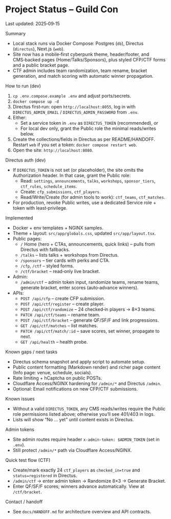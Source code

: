 # Project Status – Guild Con

Last updated: 2025‑09‑15

Summary
- Local stack runs via Docker Compose: Postgres (`db`), Directus (`directus`), Next.js (`web`).
- Site now has a mobile‑first cyberpunk theme, header/footer, and CMS‑backed pages (Home/Talks/Sponsors), plus styled CFP/CTF forms and a public bracket page.
- CTF admin includes team randomization, team rename, bracket generation, and match scoring with automatic winner propagation.

How to run (dev)
1) `cp .env.compose.example .env` and adjust ports/secrets.
2) `docker compose up -d`
3) Directus first‑run: open `http://localhost:8055`, log in with `DIRECTUS_ADMIN_EMAIL` / `DIRECTUS_ADMIN_PASSWORD` from `.env`.
4) Either:
   - Set a service token in `.env` as `DIRECTUS_TOKEN` (recommended), or
   - For local dev only, grant the Public role the minimal reads/writes below.
5) Create the collections/fields in Directus as per README/HANDOFF. Restart `web` if you set a token: `docker compose restart web`.
6) Open the site: `http://localhost:8080`.

Directus auth (dev)
- If `DIRECTUS_TOKEN` is not set (or placeholder), the site omits the Authorization header. In that case, grant the Public role:
  - Read: `settings`, `announcements`, `talks`, `workshops`, `sponsor_tiers`, `ctf_rules`, `schedule_items`.
  - Create: `cfp_submissions`, `ctf_players`.
  - Read/Write/Create (for admin tools to work): `ctf_teams`, `ctf_matches`.
- For production, revoke Public writes, use a dedicated Service role + token with least‑privilege.

Implemented
- Docker + env templates + NGINX samples.
- Theme + layout: `src/app/globals.css`, updated `src/app/layout.tsx`.
- Public pages:
  - `/` Home (hero + CTAs, announcements, quick links) – pulls from Directus with fallbacks.
  - `/talks` – lists talks + workshops from Directus.
  - `/sponsors` – tier cards with perks and CTA.
  - `/cfp`, `/ctf` – styled forms.
  - `/ctf/bracket` – read‑only live bracket.
- Admin:
  - `/admin/ctf` – admin token input, randomize teams, rename teams, generate bracket, enter scores (auto‑advance winners).
- APIs:
  - `POST /api/cfp` – create CFP submission.
  - `POST /api/ctf/register` – create player.
  - `POST /api/ctf/randomize` – 24 checked‑in players → 8×3 teams.
  - `PATCH /api/ctf/teams` – rename team.
  - `POST /api/ctf/bracket` – generate QF/SF/F and link progressions.
  - `GET /api/ctf/matches` – list matches.
  - `PATCH /api/ctf/match/:id` – save scores, set winner, propagate to next.
  - `GET /api/health` – health probe.

Known gaps / next tasks
- Directus schema snapshot and apply script to automate setup.
- Public content formatting (Markdown render) and richer page content (Info page: venue, schedule, socials).
- Rate limiting + hCaptcha on public POSTs.
- Cloudflare Access/NGINX hardening for `/admin/*` and Directus `/admin`.
- Optional: Email notifications on new CFP/CTF submissions.

Known issues
- Without a valid `DIRECTUS_TOKEN`, any CMS reads/writes require the Public role permissions listed above; otherwise you’ll see 401/403 in logs.
- Lists will show “No … yet” until content exists in Directus.

Admin tokens
- Site admin routes require header `x-admin-token: $ADMIN_TOKEN` (set in `.env`).
- Still protect `/admin/*` path via Cloudflare Access/NGINX.

Quick test flow (CTF)
- Create/mark exactly 24 `ctf_players` as `checked_in=true` and `status=registered` in Directus.
- `/admin/ctf` → enter admin token → Randomize 8×3 → Generate Bracket.
- Enter QF/SF/F scores; winners advance automatically. View at `/ctf/bracket`.

Contact / handoff
- See `docs/HANDOFF.md` for architecture overview and API contracts.
